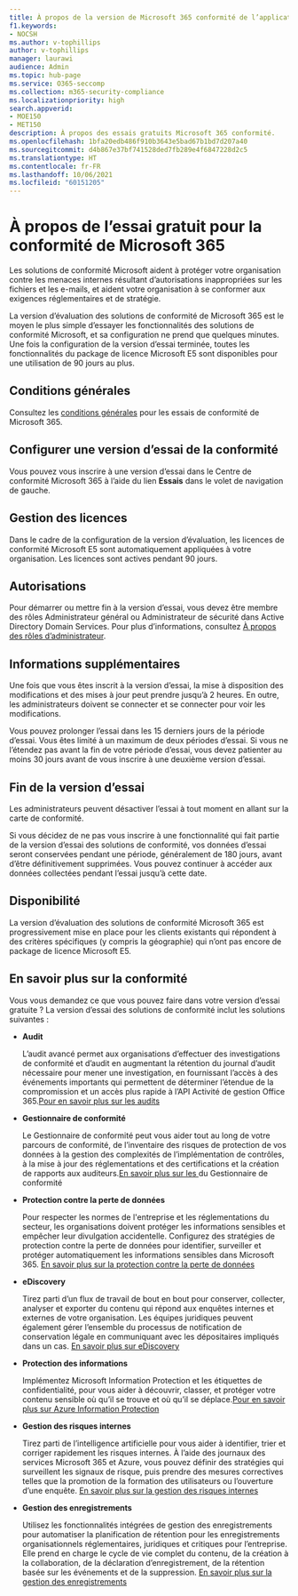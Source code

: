 ```yaml
---
title: À propos de la version de Microsoft 365 conformité de l’application
f1.keywords:
- NOCSH
ms.author: v-tophillips
author: v-tophillips
manager: laurawi
audience: Admin
ms.topic: hub-page
ms.service: O365-seccomp
ms.collection: m365-security-compliance
ms.localizationpriority: high
search.appverid:
- MOE150
- MET150
description: À propos des essais gratuits Microsoft 365 conformité.
ms.openlocfilehash: 1bfa20edb486f910b3643e5bad67b1bd7d207a40
ms.sourcegitcommit: d4b867e37bf741528ded7fb289e4f6847228d2c5
ms.translationtype: HT
ms.contentlocale: fr-FR
ms.lasthandoff: 10/06/2021
ms.locfileid: "60151205"
---
```

# <a name="about-the-free-trial-for-microsoft-365-compliance"></a>À propos de l’essai gratuit pour la conformité de Microsoft 365

Les solutions de conformité Microsoft aident à protéger votre organisation contre les menaces internes résultant d’autorisations inappropriées sur les fichiers et les e-mails, et aident votre organisation à se conformer aux exigences réglementaires et de stratégie.

La version d’évaluation des solutions de conformité de Microsoft 365 est le moyen le plus simple d’essayer les fonctionnalités des solutions de conformité Microsoft, et sa configuration ne prend que quelques minutes. Une fois la configuration de la version d’essai terminée, toutes les fonctionnalités du package de licence Microsoft E5 sont disponibles pour une utilisation de 90 jours au plus.

## <a name="terms-and-conditions"></a>Conditions générales

Consultez les [conditions générales](terms-conditions.md) pour les essais de conformité de Microsoft 365.

## <a name="set-up-a-compliance-trial"></a>Configurer une version d’essai de la conformité

Vous pouvez vous inscrire à une version d’essai dans le Centre de conformité Microsoft 365 à l’aide du lien **Essais** dans le volet de navigation de gauche.

## <a name="licensing"></a>Gestion des licences

Dans le cadre de la configuration de la version d’évaluation, les licences de conformité Microsoft E5 sont automatiquement appliquées à votre organisation. Les licences sont actives pendant 90 jours.

## <a name="permissions"></a>Autorisations

Pour démarrer ou mettre fin à la version d’essai, vous devez être membre des rôles Administrateur général ou Administrateur de sécurité dans Active Directory Domain Services. Pour plus d’informations, consultez [À propos des rôles d’administrateur](../admin/add-users/about-admin-roles.md).

## <a name="additional-information"></a>Informations supplémentaires

Une fois que vous êtes inscrit à la version d’essai, la mise à disposition des modifications et des mises à jour peut prendre jusqu’à 2 heures. En outre, les administrateurs doivent se connecter et se connecter pour voir les modifications.

Vous pouvez prolonger l’essai dans les 15 derniers jours de la période d’essai. Vous êtes limité à un maximum de deux périodes d’essai. Si vous ne l’étendez pas avant la fin de votre période d’essai, vous devez patienter au moins 30 jours avant de vous inscrire à une deuxième version d’essai.

## <a name="ending-the-trial"></a>Fin de la version d’essai

Les administrateurs peuvent désactiver l’essai à tout moment en allant sur la carte de conformité.

Si vous décidez de ne pas vous inscrire à une fonctionnalité qui fait partie de la version d’essai des solutions de conformité, vos données d’essai seront conservées pendant une période, généralement de 180 jours, avant d’être définitivement supprimées. Vous pouvez continuer à accéder aux données collectées pendant l’essai jusqu’à cette date.

## <a name="availability"></a>Disponibilité

La version d’évaluation des solutions de conformité Microsoft 365 est progressivement mise en place pour les clients existants qui répondent à des critères spécifiques (y compris la géographie) qui n’ont pas encore de package de licence Microsoft E5.

## <a name="learn-more-about-compliance"></a>En savoir plus sur la conformité

Vous vous demandez ce que vous pouvez faire dans votre version d’essai gratuite ? La version d’essai des solutions de conformité inclut les solutions suivantes :

<!--
- **application governance**

    Application governance is an add-on for Microsoft Cloud App Security that monitors OAuth apps running in your Microsoft 365 tenant for excessive permissions and inappropriate access to files and email. [Learn more](app-governance-manage-app-governance.md)
-->

- **Audit**

    L’audit avancé permet aux organisations d’effectuer des investigations de conformité et d’audit en augmentant la rétention du journal d’audit nécessaire pour mener une investigation, en fournissant l’accès à des événements importants qui permettent de déterminer l’étendue de la compromission et un accès plus rapide à l’API Activité de gestion Office 365.[Pour en savoir plus sur les audits ](advanced-audit.md)

- **Gestionnaire de conformité**

    Le Gestionnaire de conformité peut vous aider tout au long de votre parcours de conformité, de l’inventaire des risques de protection de vos données à la gestion des complexités de l’implémentation de contrôles, à la mise à jour des réglementations et des certifications et la création de rapports aux auditeurs.[En savoir plus sur les ](compliance-manager.md) du Gestionnaire de conformité

- **Protection contre la perte de données**

    Pour respecter les normes de l'entreprise et les réglementations du secteur, les organisations doivent protéger les informations sensibles et empêcher leur divulgation accidentelle. Configurez des stratégies de protection contre la perte de données pour identifier, surveiller et protéger automatiquement les informations sensibles dans Microsoft 365. [En savoir plus sur la protection contre la perte de données](dlp-learn-about-dlp.md)

- **eDiscovery**

    Tirez parti d’un flux de travail de bout en bout pour conserver, collecter, analyser et exporter du contenu qui répond aux enquêtes internes et externes de votre organisation. Les équipes juridiques peuvent également gérer l’ensemble du processus de notification de conservation légale en communiquant avec les dépositaires impliqués dans un cas. [En savoir plus sur eDiscovery](ediscovery.md)

- **Protection des informations**

    Implémentez Microsoft Information Protection et les étiquettes de confidentialité, pour vous aider à découvrir, classer, et protéger votre contenu sensible où qu’il se trouve et où qu’il se déplace.[Pour en savoir plus sur Azure Information Protection](information-protection.md)

- **Gestion des risques internes**

    Tirez parti de l’intelligence artificielle pour vous aider à identifier, trier et corriger rapidement les risques internes. À l’aide des journaux des services Microsoft 365 et Azure, vous pouvez définir des stratégies qui surveillent les signaux de risque, puis prendre des mesures correctives telles que la promotion de la formation des utilisateurs ou l’ouverture d’une enquête. [En savoir plus sur la gestion des risques internes](insider-risk-management-solution-overview.md)

<!--
- **privacy management**

    Privacy management helps your organization understand and manage the personal data in your Microsoft 365 environment, remediate potential privacy risks, and fulfill subject rights requests. [Learn more](privacy-management.md)
-->

- **Gestion des enregistrements**

    Utilisez les fonctionnalités intégrées de gestion des enregistrements pour automatiser la planification de rétention pour les enregistrements organisationnels réglementaires, juridiques et critiques pour l’entreprise. Elle prend en charge le cycle de vie complet du contenu, de la création à la collaboration, de la déclaration d’enregistrement, de la rétention basée sur les événements et de la suppression. [En savoir plus sur la gestion des enregistrements](records-management.md)
